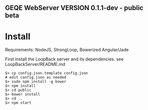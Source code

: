 ## GEQE WebServer VERSION 0.1.1-dev - public beta



# Install
Requirements: NodeJS, StrongLoop, Bowerized Angular/Jade


First install the LoopBack server and its dependencies.
see LoopBackServer/README.md


```
$> cp config.json.template config.json
# edit config.json as needed
$> sudo npm install -g bower  
$> npm install  
$> cd public  
$> bower install  
$> cd ..  
$> npm start  
```
